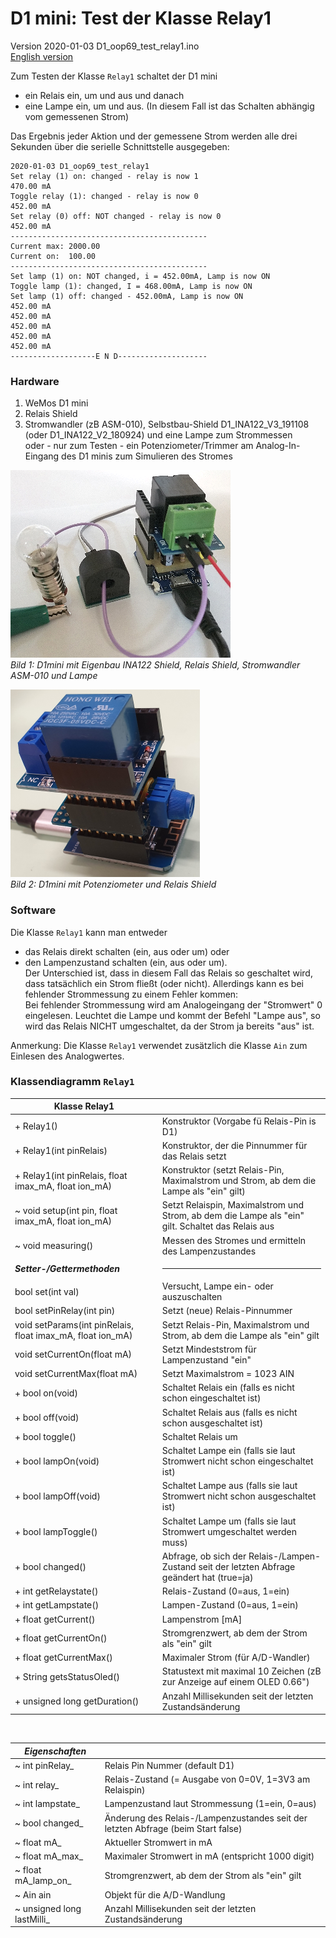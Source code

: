 # D1 mini: Test der Klasse Relay1
Version 2020-01-03 D1_oop69_test_relay1.ino    
[English version](./README.md "English version")   

Zum Testen der Klasse `Relay1` schaltet der D1 mini   
* ein Relais ein, um und aus und danach   
* eine Lampe ein, um und aus. (In diesem Fall ist das Schalten abh&auml;ngig vom gemessenen Strom)   

Das Ergebnis jeder Aktion und der gemessene Strom werden alle drei Sekunden &uuml;ber die serielle Schnittstelle ausgegeben:   
```   
2020-01-03 D1_oop69_test_relay1
Set relay (1) on: changed - relay is now 1
470.00 mA
Toggle relay (1): changed - relay is now 0
452.00 mA
Set relay (0) off: NOT changed - relay is now 0
452.00 mA
--------------------------------------------
Current max: 2000.00
Current on:  100.00
--------------------------------------------
Set lamp (1) on: NOT changed, i = 452.00mA, Lamp is now ON
Toggle lamp (1): changed, I = 468.00mA, Lamp is now ON
Set lamp (1) off: changed - 452.00mA, Lamp is now ON
452.00 mA
452.00 mA
452.00 mA
452.00 mA
452.00 mA
-------------------E N D--------------------

```   

### Hardware
1. WeMos D1 mini   
2. Relais Shield   
3. Stromwandler (zB ASM-010), Selbstbau-Shield D1_INA122_V3_191108 (oder D1_INA122_V2_180924) und eine Lampe zum Strommessen   
oder - nur zum Testen - ein Potenziometer/Trimmer am Analog-In-Eingang des D1 minis zum Simulieren des Stromes   

![D1 INA122 relay](./images/D1_ina122_relay.png "D1mini mit Selbstbau Shield INA122 und Relay Shield")   
_Bild 1: D1mini mit Eigenbau INA122 Shield, Relais Shield, Stromwandler ASM-010 und Lampe_   

![D1_test_relay1](./images/D1_test_relay1.png "D1mini mit Potenziometer und Relais Shield")   
_Bild 2: D1mini mit Potenziometer und Relais Shield_   

### Software
Die Klasse `Relay1` kann man entweder   
* das Relais direkt schalten (ein, aus oder um) oder
* den Lampenzustand schalten (ein, aus oder um).   
Der Unterschied ist, dass in diesem Fall das Relais so geschaltet wird, dass tats&auml;chlich ein Strom flie&szlig;t (oder nicht). Allerdings kann es bei fehlender Strommessung zu einem Fehler kommen:   
Bei fehlender Strommessung wird am Analogeingang der "Stromwert" 0 eingelesen. Leuchtet die Lampe und kommt der Befehl "Lampe aus", so wird das Relais NICHT umgeschaltet, da der Strom ja bereits "aus" ist.   

Anmerkung: Die Klasse `Relay1` verwendet zus&auml;tzlich die Klasse `Ain` zum Einlesen des Analogwertes.   

### Klassendiagramm `Relay1`

| Klasse Relay1                   |           |
| ------------------------------- | --------- |
| + Relay1() | Konstruktor (Vorgabe f&uuml; Relais-Pin is D1) |   
| + Relay1(int pinRelais) |Konstruktor, der die Pinnummer f&uuml;r das Relais setzt |   
| + Relay1(int pinRelais, float imax_mA, float ion_mA) | Konstruktor (setzt Relais-Pin, Maximalstrom und Strom, ab dem die Lampe als "ein" gilt) |   
| ~ void setup(int pin, float imax_mA, float ion_mA) | Setzt Relaispin, Maximalstrom und Strom, ab dem die Lampe als "ein" gilt. Schaltet das Relais aus |   
| ~ void measuring()                  | Messen des Stromes und ermitteln des Lampenzustandes |   
| __*Setter-/Gettermethoden*__ | <hr> |   
| bool   set(int val)                 | Versucht, Lampe ein- oder auszuschalten |   
| bool   setPinRelay(int pin)         | Setzt (neue) Relais-Pinnummer |
| void   setParams(int pinRelais, float imax_mA, float ion_mA) | Setzt Relais-Pin, Maximalstrom und Strom, ab dem die Lampe als "ein" gilt |   
| void   setCurrentOn(float mA)       | Setzt Mindeststrom f&uuml;r Lampenzustand "ein" |   
| void   setCurrentMax(float mA)      | Setzt Maximalstrom = 1023 AIN |   
| + bool   on(void)                     | Schaltet Relais ein (falls es nicht schon eingeschaltet ist) |   
| + bool   off(void)                    | Schaltet Relais aus (falls es nicht schon ausgeschaltet ist)|   
| + bool   toggle()                     | Schaltet Relais um |   
| + bool   lampOn(void)                 | Schaltet Lampe ein (falls sie laut Stromwert nicht schon eingeschaltet ist) |   
| + bool   lampOff(void)                | Schaltet Lampe aus (falls sie laut Stromwert nicht schon ausgeschaltet ist)|   
| + bool   lampToggle()                 | Schaltet Lampe um (falls sie laut Stromwert umgeschaltet werden muss)|   
| + bool   changed()                    | Abfrage, ob sich der Relais-/Lampen-Zustand seit der letzten Abfrage ge&auml;ndert hat (true=ja) |   
| + int    getRelaystate()              | Relais-Zustand (0=aus, 1=ein) |   
| + int    getLampstate()               | Lampen-Zustand (0=aus, 1=ein) |   
| + float  getCurrent()                 | Lampenstrom [mA] |   
| + float  getCurrentOn()               | Stromgrenzwert, ab dem der Strom als "ein" gilt |   
| + float  getCurrentMax()              | Maximaler Strom (f&uuml;r A/D-Wandler) |   
| + String getsStatusOled()             | Statustext mit maximal 10 Zeichen (zB zur Anzeige auf einem OLED 0.66") |   
| + unsigned long getDuration()         | Anzahl Millisekunden seit der letzten Zustands&auml;nderung |   

&nbsp;

|  *Eigenschaften*                |                                      |   
| ------------------------------- | ------------------------------------ |   
| ~ int   pinRelay_              | Relais Pin Nummer (default D1)        |   
| ~ int   relay_                 | Relais-Zustand (= Ausgabe von 0=0V, 1=3V3 am Relaispin) |   
| ~ int   lampstate_             | Lampenzustand laut Strommessung (1=ein, 0=aus) |   
| ~ bool  changed_               | &Auml;nderung des Relais-/Lampenzustandes seit der letzten Abfrage (beim Start false)  |   
| ~ float mA_                    | Aktueller Stromwert in mA |   
| ~ float mA_max_                | Maximaler Stromwert in mA (entspricht 1000 digit) |   
| ~ float mA_lamp_on_            | Stromgrenzwert, ab dem der Strom als "ein" gilt |   
| ~ Ain   ain                    | Objekt f&uuml;r die A/D-Wandlung |   
| ~ unsigned long lastMilli_     | Anzahl Millisekunden seit der letzten Zustands&auml;nderung |   
 

